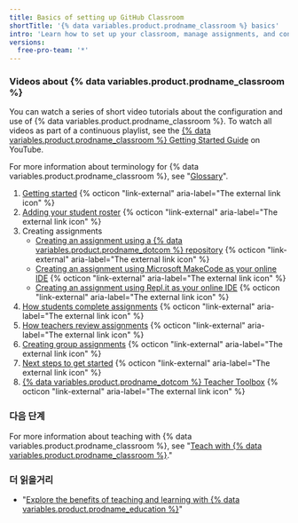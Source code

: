 ```yaml
---
title: Basics of setting up GitHub Classroom
shortTitle: '{% data variables.product.prodname_classroom %} basics'
intro: 'Learn how to set up your classroom, manage assignments, and configure time-saving automation.'
versions:
  free-pro-team: '*'
---
```


### Videos about {% data variables.product.prodname_classroom %}

You can watch a series of short video tutorials about the configuration and use of {% data variables.product.prodname_classroom %}. To watch all videos as part of a continuous playlist, see the [{% data variables.product.prodname_classroom %} Getting Started Guide](https://www.youtube.com/playlist?list=PLIRjfNq867bewk3ZGV6Z7a16YDNRCpK3u) on YouTube.

For more information about terminology for {% data variables.product.prodname_classroom %}, see "[Glossary](/education/manage-coursework-with-github-classroom/glossary)".

1. <a href="https://youtu.be/xVVeqIDgCvM" target="_blank">Getting started</a> {% octicon "link-external" aria-label="The external link icon" %}
2. <a href="https://youtu.be/DTzrKduaHj8" target="_blank">Adding your student roster</a> {% octicon "link-external" aria-label="The external link icon" %}
3. Creating assignments
    - <a href="https://youtu.be/6QzKZ63KLss" target="_blank">Creating an assignment using a {% data variables.product.prodname_dotcom %} repository</a> {% octicon "link-external" aria-label="The external link icon" %}
    - <a href="https://youtu.be/Qmwh6ijsQJU" target="_blank">Creating an assignment using Microsoft MakeCode as your online IDE</a> {% octicon "link-external" aria-label="The external link icon" %}
    - <a href="https://youtu.be/p_g5sQ7hUis" target="_blank">Creating an assignment using Repl.it as your online IDE</a> {% octicon "link-external" aria-label="The external link icon" %}
4. <a href="https://youtu.be/ObaFRGp_Eko" target="_blank">How students complete assignments</a> {% octicon "link-external" aria-label="The external link icon" %}
5. <a href="https://youtu.be/g45OJn3UyCU" target="_blank">How teachers review assignments</a> {% octicon "link-external" aria-label="The external link icon" %}
6. <a href="https://youtu.be/QxrA3taZdNM" target="_blank">Creating group assignments</a> {% octicon "link-external" aria-label="The external link icon" %}
7. <a href="https://youtu.be/tJK2cmoh1KM" target="_blank">Next steps to get started</a> {% octicon "link-external" aria-label="The external link icon" %}
8. <a href="https://youtu.be/X87v3SFQxLU" target="_blank">{% data variables.product.prodname_dotcom %} Teacher Toolbox</a> {% octicon "link-external" aria-label="The external link icon" %}

### 다음 단계

For more information about teaching with {% data variables.product.prodname_classroom %}, see "[Teach with {% data variables.product.prodname_classroom %}](/education/manage-coursework-with-github-classroom/teach-with-github-classroom)."

### 더 읽을거리

- "[Explore the benefits of teaching and learning with {% data variables.product.prodname_education %}](/education/teach-and-learn-with-github-education)"

